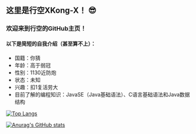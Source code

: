 ## 这里是行空XKong-X！ 😎
### 欢迎来到行空的GitHub主页！
#### 以下是简短的自我介绍（甚至算不上）：
- 国籍：你猜
- 年龄：高于弱冠
- 性别：1130近防炮
- 状态：未知
- 兴趣：扣1复活劳大
- 目前了解的编程知识：JavaSE（Java基础语法）、C语言基础语法和Java数据结构

[![Top Langs](https://github-readme-stats.vercel.app/api/top-langs/?username=XKong-X&layout=compact)](https://github.com/anuraghazra/github-readme-stats)

[![Anurag's GitHub stats](https://github-readme-stats.vercel.app/api?username=XKong-X&show_icons=true&theme=radical)](https://github.com/anuraghazra/github-readme-stats)
<!--

//![暗色](https://raw.githubusercontent.com/XKong-X/XKong-X/output/github-contribution-grid-snake-dark.svg)

<!--
**XKong-X/XKong-X** is a ✨ _special_ ✨ repository because its `README.md` (this file) appears on your GitHub profile.

Here are some ideas to get you started:

- 🔭 I’m currently working on ...
- 🌱 I’m currently learning ...
- 👯 I’m looking to collaborate on ...
- 🤔 I’m looking for help with ...
- 💬 Ask me about ...
- 📫 How to reach me: ...
- 😄 Pronouns: ...
- ⚡ Fun fact: ...
-->

